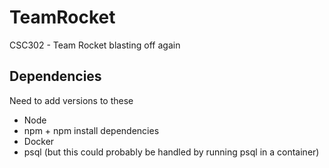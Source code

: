 # TeamRocket
CSC302  - Team Rocket blasting off again

## Dependencies
Need to add versions to these
* Node
* npm + npm install dependencies
* Docker
* psql (but this could probably be handled by running psql in a container)